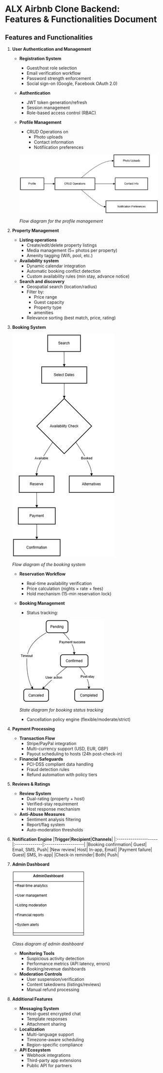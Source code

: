 # ALX Airbnb Clone Backend: Features & Functionalities Document

## Features and Functionalities

1. **User Authentication and Management**
    * **Registration System**
        * Guest/host role selection
        * Email verification workflow
        * Password strength enforcement
        * Social sign-on (Google, Facebook OAuth 2.0)
    * **Authentication**
        * JWT token generation/refresh
        * Session management
        * Role-based access control (RBAC)
    * **Profile Management**
        * CRUD Operations on
            * Photo uploads
            * Contact information
            * Notifiication preferences
       
        ![FD-profile-management](/features-and-functionalities/FD-profile-management.png)
      
        *Flow diagram for the profile management*

2. **Property Management**
    * **Listing operations**
        * Create/edit/delete property listings
        * Media management (5+ photos per property)
        * Amenity tagging (Wifi, pool, etc.)
    * **Availability system**
        * Dynamic calendar integration
        * Automatic booking conflict detection
        * Custom availability rules (min stay, advance notice)
    * **Search and discovery**
        * Geospatial search (location/radius)
        * Filter by:
            * Price range
            * Guest capacity
            * Property type
            * amenities
        * Relevance sorting (best match, price, rating)

3. **Booking System**
   
    ![FD-booking-system](/features-and-functionalities/FD-booking-system.png)
   
    *Flow diagram of the booking system*
   
    * **Reservation Workflow**
        * Real-time availability verification
        * Price calculation (nights × rate + fees)
        * Hold mechanism (15-min reservation lock)
    * **Booking Management**
        * Status tracking:
          
        ![SD-status-tracking](/features-and-functionalities/SD-status-tracking.png)
      
        *State diagram for booking status tracking*
      
        * Cancellation policy engine (flexible/moderate/strict)

5. **Payment Processing**
    * **Transaction Flow**
        * Stripe/PayPal integration
        * Multi-currency support (USD, EUR, GBP)
        * Payout scheduling to hosts (24h post-check-in)
    * **Financial Safeguards**
        * PCI-DSS compliant data handling
        * Fraud detection rules
        * Refund automation with policy tiers

6. **Reviews & Ratings**
    * **Review System**
        * Dual-rating (property + host)
        * Verified-stay requirement
        * Host response mechanism
    * **Anti-Abuse Measures**
        * Sentiment analysis filtering
        * Report/flag system
        * Auto-moderation thresholds

7. **Notification Engine**
    |**Trigger**|**Recipient**|**Channels**|
    |:---------------------|:--------------|:--------------------|
    |Booking confirmation| Guest| Email, SMS, Push|
    |New review| Host| In-app, Email|
    |Payment failure| Guest| SMS, In-app|
    |Check-in reminder| Both| Push|

8. **Admin Dashboard**
   
    ![CD-admin-dashboard](/features-and-functionalities/CD-admin-dashboard.png)
   
    *Class diagram of admin dashboard*
   
    * **Monitoring Tools**
        * Suspicious activity detection
        * Performance metrics (API latency, errors)
        * Booking/revenue dashboards
    * **Moderation Controls**
        * User suspension/verification
        * Content takedowns (listings/reviews)
        * Manual refund processing

8. **Additional Features**
    * **Messaging System**
        * Host-guest encrypted chat
        * Template responses
        * Attachment sharing
    * **Localization**
        * Multi-language support
        * Timezone-aware scheduling
        * Region-specific compliance
    * **API Ecosystem**
        * Webhook integrations
        * Third-party app extensions
        * Public API for partners


